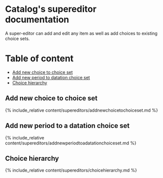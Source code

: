 # Catalog's supereditor documentation

A super-editor can add and edit any item as well as add choices to existing choice sets. 

# Table of content

- [Add new choice to choice set](#add-new-choice-to-choice-set)
- [Add new period to datation choice set](#addperiodchoice)
- [Choice hierarchy](#choicehierachy)

<a id="add-new-choice-to-choice-set"></a>
## Add new choice to choice set 

{% include_relative content/supereditors/addnewchoicetochoiceset.md %}

<a id="addperiodchoice"></a>
## Add new period to a datation choice set

{% include_relative content/supereditors/addnewperiodtoadatationchoiceset.md %}

<a id="choicehierachy"></a>
## Choice hierarchy

{% include_relative content/supereditors/choicehierarchy.md %}
